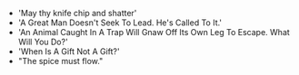 - 'May thy knife chip and shatter'                                                
 - 'A Great Man Doesn't Seek To Lead. He's Called To It.'                               
 - 'An Animal Caught In A Trap Will Gnaw Off Its Own Leg To Escape. What Will You Do?'  
 - 'When Is A Gift Not A Gift?'
 - "The spice must flow."           
